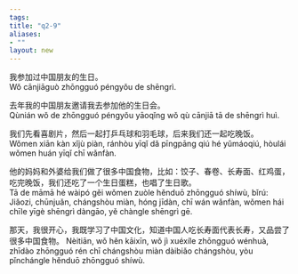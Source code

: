 ```yaml
---
tags: 
title: "q2-9"
aliases:
- ""
layout: new
---
```


我参加过中国朋友的生日。  
Wǒ cānjiāguò zhōngguó péngyǒu de shēngrì. 

去年我的中国朋友邀请我去参加他的生日会。  
Qùnián wǒ de zhōngguó péngyǒu yāoqǐng wǒ qù cānjiā tā de shēngrì huì. 

我们先看喜剧片，然后一起打乒乓球和羽毛球，后来我们还一起吃晚饭。  
Wǒmen xiān kàn xǐjù piàn, ránhòu yīqǐ dǎ pīngpāng qiú hé yǔmáoqiú, hòulái wǒmen huán yīqǐ chī wǎnfàn. 

他的妈妈和外婆给我们做了很多中国食物，比如：饺子、春卷、长寿面、红鸡蛋，吃完晚饭，我们还吃了一个生日蛋糕，也唱了生日歌。  
Tā de māmā hé wàipó gěi wǒmen zuòle hěnduō zhōngguó shíwù, bǐrú: Jiǎozi, chūnjuǎn, chángshòu miàn, hóng jīdàn, chī wán wǎnfàn, wǒmen hái chīle yīgè shēngrì dàngāo, yě chàngle shēngrì gē. 

那天，我很开心，我既学习了中国文化，知道中国人吃长寿面代表长寿，又品尝了很多中国食物。
Nèitiān, wǒ hěn kāixīn, wǒ jì xuéxíle zhōngguó wénhuà, zhīdào zhōngguó rén chī chángshòu miàn dàibiǎo chángshòu, yòu pǐnchángle hěnduō zhōngguó shíwù.